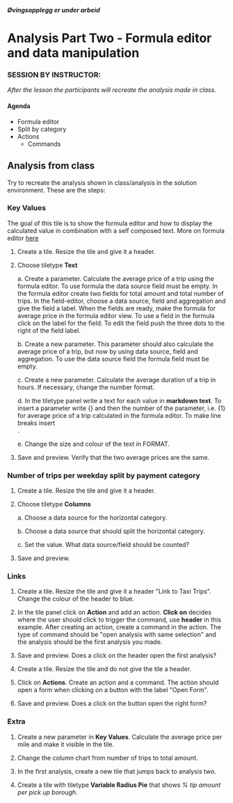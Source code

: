 
**_Øvingsopplegg er under arbeid_**

# Analysis Part Two - Formula editor and data manipulation

### SESSION BY INSTRUCTOR: 
_After the lesson the participants will recreate the analysis made in class._

#### Agenda 

- Formula editor
- Split by category
- Actions 
	- Commands

## Analysis from class

Try to recreate the analysis shown in class/analysis in the solution environment. These are the steps: 	
	
### Key Values 
The goal of this tile is to show the formula editor and how to display the calculated value in combination with a self composed text. More on formula editor [here](https://docs.genus.no/users/analyze-report-and-discover/analysis/designer/formula-designer.html)  
	
1. Create a tile. Resize the tile and give it a header. 

2. Choose tiletype **Text**
	
    a. Create a parameter. Calculate the average price of a trip using the formula editor. To use formula the data source field must be empty. In the formula editor create two fields for total amount and total number of trips. In the field-editor, choose a data source, field and aggregation and give the field a label. When the fields are ready, make the formula for average price in the formula editor view. To use a field in the formula click on the label for the field. To edit the field push the three dots to the right of the field label.   
	
    b. Create a new parameter. This parameter should also calculate the average price of a trip, but now by using data source, field and aggregation. To use the data source field the formula field must be empty. 

    c. Create a new parameter. Calculate the average duration of a trip in hours. If necessary, change the number format.  

    d. In the tiletype panel write a text for each value in **markdown text**. To insert a parameter write {} and then the number of the parameter, i.e. {1} for average price of a trip calculated in the formula editor. To make line breaks insert <br>. 
	
	e. Change the size and colour of the text in FORMAT. 
	
3. Save and preview. Verify that the two average prices are the same. 

### Number of trips per weekday split by payment category

1. Create a tile. Resize the tile and give it a header.

2. Choose tiletype **Columns**

    a. Choose a data source for the horizontal category. 

    b. Choose a data source that should split the horizontal category. 

    c. Set the value. What data source/field should be counted? 

3. Save and preview. 
  	
### Links

1. Create a tile. Resize the tile and give it a header "Link to Taxi Trips". Change the colour of the header to blue. 

2. In the tile panel click on **Action** and add an action. **Click on** decides where the user should click to trigger the command, use **header** in this example. After creating an action, create a command in the action. The type of command should be "open analysis with same selection" and the analysis should be the first analysis you made. 

3. Save and preview. Does a click on the header open the first analysis? 

4. Create a tile. Resize the tile and do not give the tile a header. 

5. Click on **Actions**. Create an action and a command. The action should open a form when clicking on a button with the label "Open Form". 

6. Save and preview. Does a click on the button open the right form? 

### Extra

1. Create a new parameter in **Key Values**. Calculate the average price per mile and make it visible in the tile. 

2. Change the column chart from number of trips to total amount. 

3. In the first analysis, create a new tile that jumps back to analysis two.

4. Create a tile with tiletype **Variable Radius Pie** that shows _% tip amount per pick up borough_.

